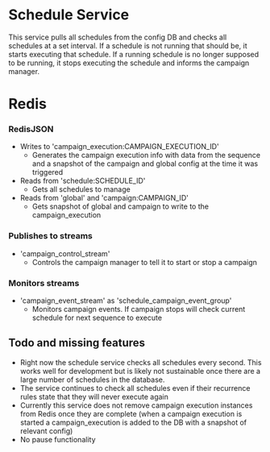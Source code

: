 # Schedule Service

This service pulls all schedules from the config DB and checks all schedules at a set interval. If a schedule is not running that should be, it starts executing that schedule. If a running schedule is no longer supposed to be running, it stops executing the schedule and informs the campaign manager.

# Redis

### RedisJSON

* Writes to 'campaign_execution:CAMPAIGN_EXECUTION_ID'
  * Generates the campaign execution info with data from the sequence and a snapshot of the campaign and global config at the time it was triggered
* Reads from 'schedule:SCHEDULE_ID'
  * Gets all schedules to manage
* Reads from 'global' and 'campaign:CAMPAIGN_ID'
  * Gets snapshot of global and campaign to write to the campaign_execution

### Publishes to streams

* 'campaign_control_stream'
  * Controls the campaign manager to tell it to start or stop a campaign

### Monitors streams

* 'campaign_event_stream' as 'schedule_campaign_event_group'
  * Monitors campaign events. If campaign stops will check current schedule for next sequence to execute

## Todo and missing features

* Right now the schedule service checks all schedules every second. This works well for development but is likely not sustainable once there are a large number of schedules in the database.
* The service continues to check all schedules even if their recurrence rules state that they will never execute again
* Currently this service does not remove campaign execution instances from Redis once they are complete (when a campaign execution is started a campaign_execution is added to the DB with a snapshot of relevant config)
* No pause functionality